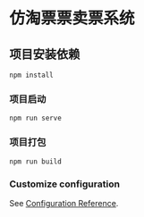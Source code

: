 # 仿淘票票卖票系统

## 项目安装依赖
```
npm install
```

### 项目启动
```
npm run serve
```

### 项目打包

```
npm run build
```

### Customize configuration
See [Configuration Reference](https://cli.vuejs.org/config/).
